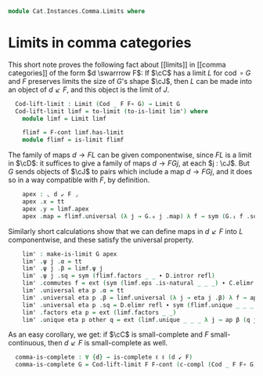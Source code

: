 <!--
```agda
open import Cat.Diagram.Limit.Base
open import Cat.Instances.Comma
open import Cat.Prelude

import Cat.Functor.Reasoning as Fr
import Cat.Reasoning as Cat
```
-->

```agda
module Cat.Instances.Comma.Limits where
```

<!--
```agda
open make-is-limit
open ↓Obj
open ↓Hom
open _=>_
```
-->

# Limits in comma categories

This short note proves the following fact about [[limits]] in [[comma
categories]] of the form $d \swarrrow F$: If $\cC$ has a limit $L$ for
$\operatorname{cod}\circ G$ and $F$ preserves limits the size of $G$'s
shape $\cJ$, then $L$ can be made into an object of $d \swarrow F$, and
this object is the limit of $J$.

<!--
```agda
module
  _ {o ℓ o' ℓ'} {C : Precategory o ℓ} {D : Precategory o' ℓ'} {d}
    (F : Functor C D) {lo lℓ} (F-cont : is-continuous lo lℓ F)
    {J : Precategory lo lℓ} {G : Functor J (d ↙ F)}
  where

  private
    module G = Functor G
    module D = Cat D
    module C = Cat C
    module F = Fr F
```
-->

```agda
  Cod-lift-limit : Limit (Cod _ F F∘ G) → Limit G
  Cod-lift-limit limf = to-limit (to-is-limit lim') where
    module limf = Limit limf

    flimf = F-cont limf.has-limit
    module flimf = is-limit flimf
```

The family of maps $d \to FL$ can be given componentwise, since $FL$ is
a limit in $\cD$: it suffices to give a family of maps $d \to FGj$, at
each $j : \cJ$. But $G$ sends objects of $\cJ$ to pairs which include a
map $d \to FGj$, and it does so in a way compatible with $F$, by
definition.

```agda
    apex : ⌞ d ↙ F ⌟
    apex .x = tt
    apex .y = limf.apex
    apex .map = flimf.universal (λ j → G.₀ j .map) λ f → sym (G.₁ f .sq) ∙ D.elimr refl
```

Similarly short calculations show that we can define maps in $d \swarrow
F$ into $L$ componentwise, and these satisfy the universal property.

```agda
    lim' : make-is-limit G apex
    lim' .ψ j .α = tt
    lim' .ψ j .β = limf.ψ j
    lim' .ψ j .sq = sym (flimf.factors _ _ ∙ D.intror refl)
    lim' .commutes f = ext (sym (limf.eps .is-natural _ _ _) ∙ C.elimr limf.Ext.F-id)
    lim' .universal eta p .α = tt
    lim' .universal eta p .β = limf.universal (λ j → eta j .β) λ f → ap β (p f)
    lim' .universal eta p .sq = D.elimr refl ∙ sym (flimf.unique _ _ _ λ j → F.pulll (limf.factors _ _) ∙ sym (eta j .sq) ∙ D.elimr refl)
    lim' .factors eta p = ext (limf.factors _ _)
    lim' .unique eta p other q = ext (limf.unique _ _ _ λ j → ap β (q j))
```

As an easy corollary, we get: if $\cC$ is small-complete and $F$
small-continuous, then $d \swarrow F$ is small-complete as well.

<!--
```agda
module
  _ {o ℓ o' ℓ'} {C : Precategory o ℓ} {D : Precategory o' ℓ'}
    (F : Functor C D) (c-compl : is-complete ℓ ℓ C) (F-cont : is-continuous ℓ ℓ F)
    where
  private
    module C = Cat C
    module D = Cat D
    module F = Fr F
```
-->

```agda
  comma-is-complete : ∀ {d} → is-complete ℓ ℓ (d ↙ F)
  comma-is-complete G = Cod-lift-limit F F-cont (c-compl (Cod _ F F∘ G))
```
